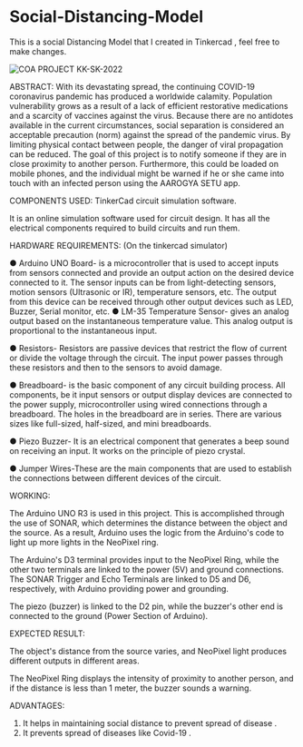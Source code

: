 # Social-Distancing-Model
This is a social Distancing Model that I created in Tinkercad , feel free to make changes.

![COA PROJECT KK-SK-2022](https://user-images.githubusercontent.com/91105941/201506531-b18917af-9f36-4520-b84d-11de98fb9f25.png)

ABSTRACT:
With its devastating spread, the continuing COVID-19 coronavirus pandemic has produced a worldwide calamity. Population vulnerability grows as a result of a lack of efficient restorative medications and a scarcity of vaccines against the virus. Because there are no antidotes available in the current circumstances, social separation is considered an acceptable precaution (norm) against the spread of the pandemic virus. By limiting physical contact between people, the danger of viral propagation can be reduced. The goal of this project is to notify someone if they are in close proximity to another person.
Furthermore, this could be loaded on mobile phones, and the individual might be warned if he or she came into touch with an infected person using the AAROGYA SETU app.

COMPONENTS USED:
TinkerCad circuit simulation software.



It is an online simulation software used for circuit design. It has all the electrical components required to build circuits and run them.

HARDWARE REQUIREMENTS: (On the tinkercad simulator)

●	Arduino UNO Board- is a microcontroller that is used to accept inputs from sensors connected and provide an output action on the desired device connected to it. The sensor inputs can be from light-detecting sensors, motion sensors (Ultrasonic or IR), temperature sensors, etc. The output from this device can be received through other output devices such as LED, Buzzer, Serial monitor, etc.
●	LM-35 Temperature Sensor- gives an analog output based on the instantaneous temperature value. This analog output is proportional to the instantaneous input.
 
●	Resistors- Resistors are passive devices that restrict the flow of current or divide the voltage through the circuit. The input power passes through these resistors and then to the sensors to avoid damage.

●	Breadboard- is the basic component of any circuit building process. All components, be it input sensors or output display devices are connected to the power supply, microcontroller using wired connections through a breadboard. The holes in the breadboard are in series. There are various sizes like full-sized, half-sized, and mini breadboards.

●	Piezo Buzzer- It is an electrical component that generates a beep sound on receiving an input. It works on the principle of piezo crystal.

●	Jumper Wires-These are the main components that are used to establish the connections between different devices of the circuit.



WORKING:

The Arduino UNO R3 is used in this project. This is accomplished through the use of SONAR, which determines the distance between the object and the source. As a result, Arduino uses the logic from the Arduino's code to light up more lights in the NeoPixel ring.

The Arduino's D3 terminal provides input to the NeoPixel Ring, while the other two terminals are linked to the power (5V) and ground connections. The SONAR Trigger and Echo Terminals are linked to D5 and D6, respectively, with Arduino providing power and grounding.

The piezo (buzzer) is linked to the D2 pin, while the buzzer's other end is connected to the ground (Power Section of Arduino).

EXPECTED RESULT:

The object's distance from the source varies, and NeoPixel light produces different outputs in different areas.

The NeoPixel Ring displays the intensity of proximity to another person, and if the distance is less than 1 meter, the buzzer sounds a warning. 

ADVANTAGES:
1)	It helps in maintaining social distance to prevent spread of disease .
2)	It prevents spread of diseases like Covid-19 .

